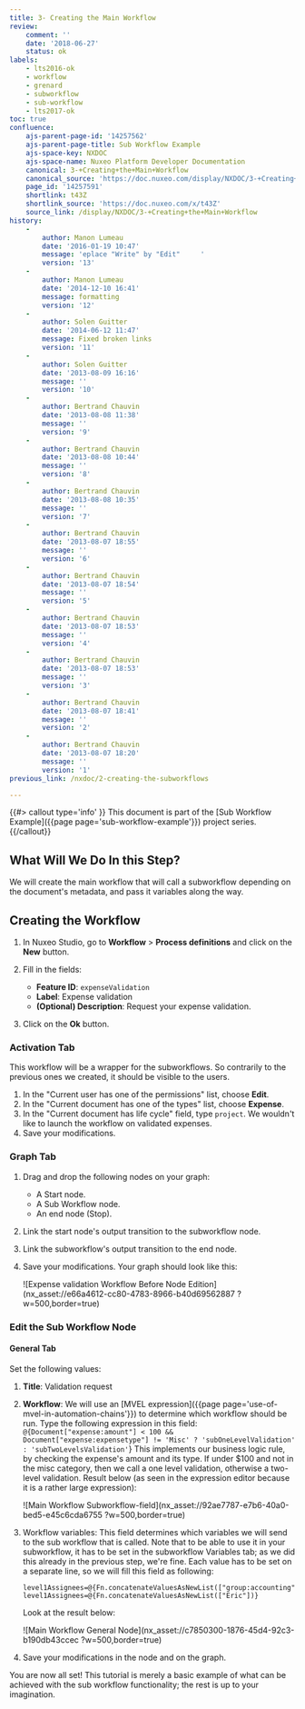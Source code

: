 ```yaml
---
title: 3- Creating the Main Workflow
review:
    comment: ''
    date: '2018-06-27'
    status: ok
labels:
    - lts2016-ok
    - workflow
    - grenard
    - subworkflow
    - sub-workflow
    - lts2017-ok
toc: true
confluence:
    ajs-parent-page-id: '14257562'
    ajs-parent-page-title: Sub Workflow Example
    ajs-space-key: NXDOC
    ajs-space-name: Nuxeo Platform Developer Documentation
    canonical: 3-+Creating+the+Main+Workflow
    canonical_source: 'https://doc.nuxeo.com/display/NXDOC/3-+Creating+the+Main+Workflow'
    page_id: '14257591'
    shortlink: t43Z
    shortlink_source: 'https://doc.nuxeo.com/x/t43Z'
    source_link: /display/NXDOC/3-+Creating+the+Main+Workflow
history:
    -
        author: Manon Lumeau
        date: '2016-01-19 10:47'
        message: 'eplace "Write" by "Edit"     '
        version: '13'
    -
        author: Manon Lumeau
        date: '2014-12-10 16:41'
        message: formatting
        version: '12'
    -
        author: Solen Guitter
        date: '2014-06-12 11:47'
        message: Fixed broken links
        version: '11'
    -
        author: Solen Guitter
        date: '2013-08-09 16:16'
        message: ''
        version: '10'
    -
        author: Bertrand Chauvin
        date: '2013-08-08 11:38'
        message: ''
        version: '9'
    -
        author: Bertrand Chauvin
        date: '2013-08-08 10:44'
        message: ''
        version: '8'
    -
        author: Bertrand Chauvin
        date: '2013-08-08 10:35'
        message: ''
        version: '7'
    -
        author: Bertrand Chauvin
        date: '2013-08-07 18:55'
        message: ''
        version: '6'
    -
        author: Bertrand Chauvin
        date: '2013-08-07 18:54'
        message: ''
        version: '5'
    -
        author: Bertrand Chauvin
        date: '2013-08-07 18:53'
        message: ''
        version: '4'
    -
        author: Bertrand Chauvin
        date: '2013-08-07 18:53'
        message: ''
        version: '3'
    -
        author: Bertrand Chauvin
        date: '2013-08-07 18:41'
        message: ''
        version: '2'
    -
        author: Bertrand Chauvin
        date: '2013-08-07 18:20'
        message: ''
        version: '1'
previous_link: /nxdoc/2-creating-the-subworkflows

---
```

{{#> callout type='info' }}
This document is part of the [Sub Workflow Example]({{page page='sub-workflow-example'}}) project series.
{{/callout}}

## What Will We Do In this Step?

We will create the main workflow that will call a subworkflow depending on the document's metadata, and pass it variables along the way.

## Creating the Workflow

1.  In Nuxeo Studio, go to **Workflow** > **Process definitions** and click on the **New** button.
2.  Fill in the fields:

    - **Feature ID**: `expenseValidation`
    - **Label**: Expense validation
    - **(Optional) Description**: Request your expense validation.
3.  Click on the **Ok** button.

### Activation Tab

This workflow will be a wrapper for the subworkflows. So contrarily to the previous ones we created, it should be visible to the users.

1.  In the "Current user has one of the permissions" list, choose **Edit**.
2.  In the "Current document has one of the types" list, choose **Expense**.
3.  In the "Current document has life cycle" field, type `project`. We wouldn't like to launch the workflow on validated expenses.
4.  Save your modifications.

### Graph Tab

1.  Drag and drop the following nodes on your graph:

    - A Start node.
    - A Sub Workflow node.
    - An end node (Stop).
2.  Link the start node's output transition to the subworkflow node.
3.  Link the subworkflow's output transition to the end node.
4.  Save your modifications.
    Your graph should look like this:
    <!--     ### NX_ASSET ###
      path: /default-domain/workspaces/Product Management/Documentation/Documentation Screenshots/NXDOC/3- Creating the Main Workflow/Expense validation Workflow Before Node Edition
      name: expensevalidation-wf-before-node-edition.png
      studio_modeler#screenshot#up_to_date
    -->
    ![Expense validation Workflow Before Node Edition](nx_asset://e66a4612-cc80-4783-8966-b40d69562887 ?w=500,border=true)

### Edit the Sub Workflow Node

#### General Tab

Set the following values:

1.  **Title**: Validation request

2.  **Workflow**: We will use an [MVEL expression]({{page page='use-of-mvel-in-automation-chains'}}) to determine which workflow should be run. Type the following expression in this field:
    `@{Document["expense:amount"] < 100 && Document["expense:expensetype"] != 'Misc' ? 'subOneLevelValidation' : 'subTwoLevelsValidation'`}
    This implements our business logic rule, by checking the expense's amount and its type. If under $100 and not in the misc category, then we call a one level validation, otherwise a two-level validation.
    Result below (as seen in the expression editor because it is a rather large expression):
    <!--     ### NX_ASSET ###
      path: /default-domain/workspaces/Product Management/Documentation/Documentation Screenshots/NXDOC/3- Creating the Main Workflow/Main Workflow Subworkflow-field
      name: mainwf-subworkflow-field.png
      studio_modeler#screenshot#up_to_date
    -->
    ![Main Workflow Subworkflow-field](nx_asset://92ae7787-e7b6-40a0-bed5-e45c6cda6755 ?w=500,border=true)

3.  Workflow variables: This field determines which variables we will send to the sub workflow that is called. Note that to be able to use it in your subworkflow, it has to be set in the subworkflow Variables tab; as we did this already in the previous step, we're fine. Each value has to be set on a separate line, so we will fill this field as following:

    ```
    level1Assignees=@{Fn.concatenateValuesAsNewList(["group:accounting"])}
    level1Assignees=@{Fn.concatenateValuesAsNewList(["Eric"])}
    ```

    Look at the result below:
    <!--     ### NX_ASSET ###
      path: /default-domain/workspaces/Product Management/Documentation/Documentation Screenshots/NXDOC/3- Creating the Main Workflow/Main Workflow General Node
      name: mainwf-general-node.png
      studio_modeler#screenshot#up_to_date
    -->
    ![Main Workflow General Node](nx_asset://c7850300-1876-45d4-92c3-b190db43ccec ?w=500,border=true)

4.  Save your modifications in the node and on the graph.

You are now all set! This tutorial is merely a basic example of what can be achieved with the sub workflow functionality; the rest is up to your imagination.
